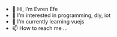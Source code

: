 - 👋 Hi, I’m Evren Efe
- 👀 I’m interested in programming, diy, iot
- 🌱 I’m currently learning vuejs
- 📫 How to reach me ...
